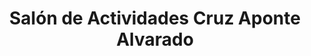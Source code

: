 ---
title: "Salón de Actividades Cruz Aponte Alvarado"
url: /orocovis/salon-de-actividades-cruz-aponte-alvarado/
shop: storage rental
---